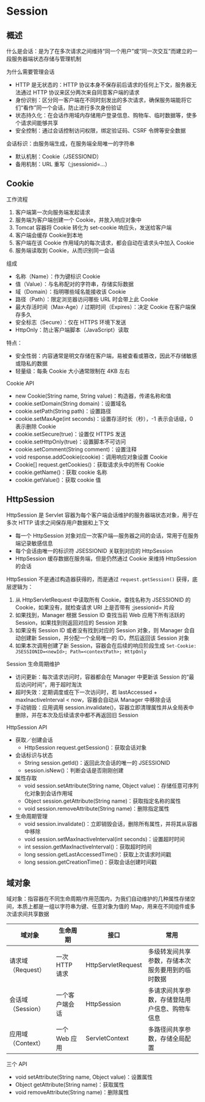 # Session

## 概述

什么是会话：是为了在多次请求之间维持“同一个用户”或“同一次交互”而建立的一段服务器端状态存储与管理机制

为什么需要管理会话
- HTTP 是无状态的：HTTP 协议本身不保存前后请求的任何上下文，服务器无法通过 HTTP 协议来区分两次来自同意客户端的请求
- 身份识别：区分同一客户端在不同时刻发出的多次请求，确保服务端能将它们“看作”同一个会话，防止进行多次身份验证
- 状态持久化：在会话作用域内存储用户登录信息、购物车、临时数据等，使多个请求间能够共享
- 安全控制：通过会话控制访问权限，绑定验证码、CSRF 令牌等安全数据

会话标识：由服务端生成，在服务端全局唯一的字符串
- 默认机制：Cookie（JSESSIONID）
- 备用机制：URL 重写（;jsessionid=…）

## Cookie

工作流程
1. 客户端第一次向服务端发起请求
2. 服务端为客户端创建一个 Cookie，并放入响应对象中
3. Tomcat 容器将 Cookie 转化为 set-cookie 响应头，发送给客户端
4. 客户端会缓存 Cookie到本地
5. 客户端在该 Cookie 作用域内的每次请求，都会自动在请求头中加入 Cookie
6. 服务端读取到 Cookie，从而识别同一会话

组成
- 名称（Name）：作为键标识 Cookie
- 值（Value）：与名称配对的字符串，存储实际数据
- 域（Domain）：指明哪些域名能接收该 Cookie
- 路径（Path）：限定浏览器访问哪些 URL 时会带上此 Cookie
- 最大存活时间（Max-Age）/ 过期时间（Expires）：决定 Cookie 在客户端保存多久
- 安全标志（Secure）：仅在 HTTPS 环境下发送
- HttpOnly：防止客户端脚本（JavaScript）读取

特点：
- 安全性弱：内容通常是明文存储在客户端，易被查看或篡改，因此不存储敏感或隐私的数据
- 轻量级：每条 Cookie 大小通常限制在 4KB 左右

Cookie API
- new Cookie(String name, String value)：构造器，传递名称和值
- cookie.setDomain(String domain)：设置域名
- cookie.setPath(String path)：设置路径
- cookie.setMaxAge(int seconds)：设置存活时长（秒），-1 表示会话级，0 表示删除 Cookie
- cookie.setSecure(true)：设置仅 HTTPS 发送 
- cookie.setHttpOnly(true)：设置脚本不可访问 
- cookie.setComment(String comment)：设置注释 
- void response.addCookie(cookie)：调用响应对象设置 Cookie
- Cookie[] request.getCookies()：获取请求头中的所有 Cookie
- cookie.getName()：获取 cookie 名称
- cookie.getValue()：获取 cookie 值

## HttpSession

HttpSession 是 Servlet 容器为每个客户端会话维护的服务器端状态对象，用于在多次 HTTP 请求之间保存用户数据和上下文
- 每一个 HttpSession 对象对应一次客户端—服务器之间的会话，常用于在服务端记录敏感信息
- 每个会话由唯一的标识符 JSESSIONID 关联到对应的 HttpSession 
- HttpSession 缓存数据在服务端，但是仍然通过 Cookie 来维持 HttpSession 的会话

HttpSession 不是通过构造器获得的，而是通过 `request.getSession()` 获得，底层逻辑为：
1. 从 HttpServletRequest 中读取所有 Cookie，查找名称为 JSESSIONID 的 Cookie，如果没有，就检查请求 URI 上是否带有 ;jsessionid=<id> 片段
2. 如果找到，Manager 根据 Session ID 查找当前 Web 应用下所有活跃的 Session，如果找到则返回对应的 Session 对象
3. 如果没有 Session ID 或者没有找到对应的 Session 对象，则 Manager 会自动创建新 Session，并分配一个全局唯一的 ID，然后返回该 Session 对象
4. 如果本次调用创建了新 Session，容器会在后续的响应阶段生成 `Set-Cookie: JSESSIONID=<newId>; Path=<contextPath>; HttpOnly`

Session 生命周期维护
- 访问更新：每次请求访问时，容器都会在 Manager 中更新该 Session 的“最后访问时间”，用于超时淘汰
- 超时失效：定期调度或在下一次访问时，若 lastAccessed + maxInactiveInterval < now，容器会自动从 Manager 中移除会话
- 手动销毁：应用调用 session.invalidate()，容器立即清理属性并从全局表中删除，并在本次及后续请求中都不再返回旧 Session

HttpSession API
- 获取／创建会话
  - HttpSession request.getSession()：获取会话对象
- 会话标识与状态
  - String session.getId()：返回此次会话的唯一的 JSESSIONID
  - session.isNew()：判断会话是否刚刚创建
- 属性存取
  - void session.setAttribute(String name, Object value)：存储任意可序列化对象到会话作用域
  - Object session.getAttribute(String name)：获取指定名称的属性
  - void session.removeAttribute(String name)：删除指定属性
- 生命周期管理
  - void session.invalidate()：立即销毁会话，删除所有属性，并将其从容器中移除
  - void session.setMaxInactiveInterval(int seconds)：设置超时时间
  - int session.getMaxInactiveInterval()：获取超时时间
  - long session.getLastAccessedTime()：获取上次请求时间戳
  - long session.getCreationTime()：获取会话创建时间戳

## 域对象

域对象：指容器在不同生命周期/作用范围内，为我们自动维护的几种属性存储空间，本质上都是一组以字符串为键、任意对象为值的 Map，用来在不同组件或多次请求间共享数据

|域对象|生命周期|接口|常用|
|-|-|-|-|
|请求域（Request）| 一次 HTTP 请求|HttpServletRequest|多级转发间共享参数，存储本次服务要用到的临时数据|
|会话域（Session）|一个客户端会话|HttpSession|多请求间共享参数，存储登陆用户信息、购物车信息|
|应用域（Context）|一个 Web 应用|ServletContext|多路径间共享参数，存储全局配置|

三个 API
- void setAttribute(String name, Object value)：设置属性
- Object getAttribute(String name)：获取属性
- void removeAttribute(String name)：删除属性